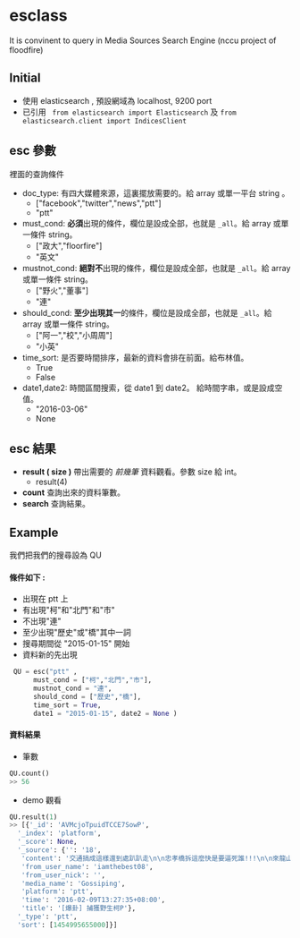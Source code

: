 # esclass
It is convinent to query in Media Sources Search Engine (nccu project of floodfire)

## Initial
* 使用 elasticsearch , 預設網域為 localhost, 9200 port
* 已引用 
` from elasticsearch import Elasticsearch` 及
` from elasticsearch.client import IndicesClient `

## esc 參數 
裡面的查詢條件
* doc_type: 有四大媒體來源，這裏擺放需要的。給 array 或單一平台 string 。
  * ["facebook","twitter","news","ptt"]
  * "ptt"
* must_cond: **必須**出現的條件，欄位是設成全部，也就是 `_all`。給 array 或單一條件 string。
  * ["政大","floorfire"]
  * "英文"
* mustnot_cond: **絕對不**出現的條件，欄位是設成全部，也就是 `_all`。給 array 或單一條件 string。
  * ["野火","董事"]
  * "連"
* should_cond: **至少出現其一**的條件，欄位是設成全部，也就是 `_all`。給 array 或單一條件 string。
  * ["阿一","校","小周周"]
  * "小英"
* time_sort: 是否要時間排序，最新的資料會排在前面。給布林值。
  * True
  * False
* date1,date2: 時間區間搜索，從 date1 到 date2。 給時間字串，或是設成空值。
  * "2016-03-06"
  * None
  
## esc 結果
* **result ( size )**
帶出需要的 *前幾筆* 資料觀看。參數 size 給 int。
  * result(4)  
* **count**
查詢出來的資料筆數。
* **search**
查詢結果。

## Example
我們把我們的搜尋設為 QU

#### 條件如下 :
* 出現在 ptt 上
* 有出現"柯"和"北門"和"市"
* 不出現"連"
* 至少出現"歷史"或"橋"其中一詞
* 搜尋期間從 "2015-01-15" 開始
* 資料新的先出現 

```python
 QU = esc("ptt" ,
      must_cond = ["柯","北門","市"],
      mustnot_cond = "連",
      should_cond = ["歷史","橋"],
      time_sort = True,
      date1 = "2015-01-15", date2 = None ) 
```
#### 資料結果
* 筆數
```python
QU.count()
>> 56
```
* demo 觀看
```python
QU.result(1)
>> [{'_id': 'AVMcjoTpuidTCCE7SowP',
  '_index': 'platform',
  '_score': None,
  '_source': {'': '18',
   'content': '交通搞成這樣還到處趴趴走\n\n忠孝橋拆這麼快是要逼死誰!!!\n\n來龍山寺是参拜\n\n結果還是受到一堆人歡迎\n\n捕獲野生柯P還握到手\n\n暖暖的 有觸電的港覺\nhttp://i.imgur.com/9CbQtzs.jpg\n\n--',
   'from_user_name': 'iamthebest08',
   'from_user_nick': '',
   'media_name': 'Gossiping',
   'platform': 'ptt',
   'time': '2016-02-09T13:27:35+08:00',
   'title': '[爆卦] 捕獲野生柯P'},
  '_type': 'ptt',
  'sort': [1454995655000]}]
```
